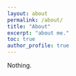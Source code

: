 ```yaml
---
layout: about
permalink: /about/
title: "About"
excerpt: "about me."
toc: true
author_profile: true
---
```




Nothing.
